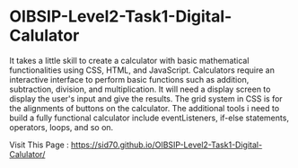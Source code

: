 # OIBSIP-Level2-Task1-Digital-Calulator

It takes a little skill to create a calculator with basic mathematical functionalities using CSS, HTML, and JavaScript. Calculators require an interactive interface to perform basic functions such as addition, subtraction, division, and multiplication. It will need a display screen to display the user's input and give the results. The grid system in CSS is for the alignments of buttons on the calculator. The additional tools i need to build a fully functional calculator include eventListeners, if-else statements, operators, loops, and so on.

Visit This Page : https://sid70.github.io/OIBSIP-Level2-Task1-Digital-Calulator/
